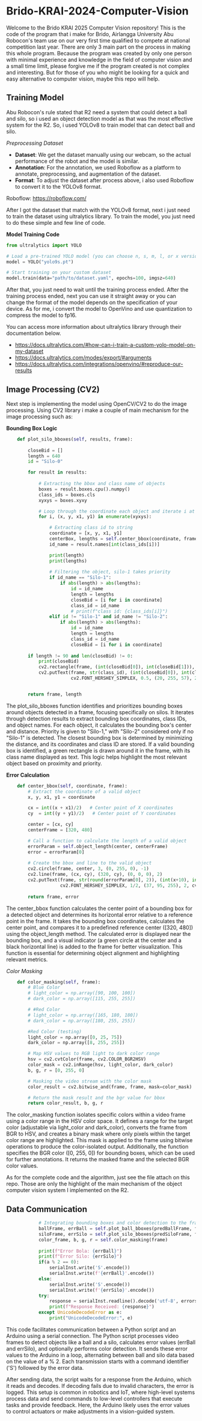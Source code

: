 # Brido-KRAI-2024-Computer-Vision
Welcome to the Brido KRAI 2025 Computer Vision repository! This is the code of the program that i make for Brido, Airlangga University Abu Robocon's team use on our very first time qualified to compete at national competition last year. There are only 3 main part on the process in making this whole program. Because the program was created by only one person with minimal experience and knowledge in the field of computer vision and a small time limit, please forgive me if the program created is not complex and interesting. But for those of you who might be looking for a quick and easy alternative to computer vision, maybe this repo will help.

## Training Model
Abu Robocon's rule stated that R2 need a system that could detect a ball and silo, so i used an object detection model as that was the most effective system for the R2. So, i used YOLOv8 to train model that can detect ball and silo.

*Preprocessing Dataset*
- **Dataset**: We get the dataset manually using our  webcam, so the actual performance of the robot and the model is similar.
- **Annotation**: For the annotation, we used Roboflow as a platform to annotate, preprocessing, and augmentation of the dataset.
- **Format**: To adjust the dataset after process above, i also used Roboflow to convert it to the YOLOv8 format.

Roboflow: https://roboflow.com/


After I got the dataset that match with the YOLOv8 format, next i just need to train the dataset using ultralytics library. To train the model, you just need to do these simple and few line of code.

**Model Training Code**
```python
from ultralytics import YOLO

# Load a pre-trained YOLO model (you can choose n, s, m, l, or x versions)
model = YOLO("yolo9s.pt")

# Start training on your custom dataset
model.train(data="path/to/dataset.yaml", epochs=100, imgsz=640)
```

After that, you just need to wait until the training process ended. After the training process ended, next you can use it straight away or you can change the format of the model depends on the specification of your device. As for me, i convert the model to OpenVino and use quantization to compress the model to fp16.

You can access more information about ultralytics library through their documentation below.
- https://docs.ultralytics.com/#how-can-i-train-a-custom-yolo-model-on-my-dataset
- https://docs.ultralytics.com/modes/export/#arguments
- https://docs.ultralytics.com/integrations/openvino/#reproduce-our-results

## Image Processing (CV2)
Next step is implementing the model using OpenCV/CV2 to do the image processing. Using CV2 library i make a couple of main mechanism for the image processing such as:

**Bounding Box Logic**
```python
    def plot_silo_bboxes(self, results, frame):
    
        closeBid = []
        length = 640
        id = "Silo-0"

        for result in results:
            
            # Extracting the bbox and class name of objects
            boxes = result.boxes.cpu().numpy()
            class_ids = boxes.cls
            xyxys = boxes.xyxy

            # Loop through the coordinate each object and iterate i at the same time
            for i, (x, y, x1, y1) in enumerate(xyxys):

                # Extracting class id to string
                coordinate = [x, y, x1, y1]
                centerBox, lengths = self.center_bbox(coordinate, frame)
                id_name = result.names[int(class_ids[i])]

                print(length)
                print(lengths)
                
                # Filtering the object, silo-1 takes priority
                if id_name == "Silo-1":
                    if abs(length) > abs(lengths):
                        id = id_name
                        length = lengths
                        closeBid = [i for i in coordinate]
                        class_id = id_name                        
                        # print(f"class id: {class_ids[i]}")
                elif id != "Silo-1" and id_name != "Silo-2":
                    if abs(length) > abs(lengths):
                        id = id_name
                        length = lengths
                        class_id = id_name
                        closeBid = [i for i in coordinate]
                        
        if length != 90 and len(closeBid) != 0:
            print(closeBid)
            cv2.rectangle(frame, (int(closeBid[0]), int(closeBid[1])), (int(closeBid[2]), int(closeBid[3])), (50, 205, 50), 2)
            cv2.putText(frame, str(class_id), (int(closeBid[0]), int(closeBid[3]+15)), 
                        cv2.FONT_HERSHEY_SIMPLEX, 0.5, (20, 255, 57), 2, cv2.LINE_AA, False)


        return frame, length
```
The plot_silo_bboxes function identifies and prioritizes bounding boxes around objects detected in a frame, focusing specifically on silos. It iterates through detection results to extract bounding box coordinates, class IDs, and object names. For each object, it calculates the bounding box's center and distance. Priority is given to "Silo-1," with "Silo-2" considered only if no "Silo-1" is detected. The closest bounding box is determined by minimizing the distance, and its coordinates and class ID are stored. If a valid bounding box is identified, a green rectangle is drawn around it in the frame, with its class name displayed as text. This logic helps highlight the most relevant object based on proximity and priority.

**Error Calculation**
```python
    def center_bbox(self, coordinate, frame):
        # Extract the coordinate of a valid object
        x, y, x1, y1 = coordinate

        cx = int((x + x1)/2)   # Center point of X coordinates
        cy  = int((y + y1)/2)   # Center point of Y coordinates

        center = [cx, cy]
        centerFrame = [320, 480]

        # Call a function to calculate the length of a valid object
        errorParam = self.object_length(center, centerFrame)
        error = errorParam[0]
        
        # Create the bbox and line to the valid object
        cv2.circle(frame, center, 3, (0, 255, 0), -1)
        cv2.line(frame, (cx, cy), (320, cy), (0, 0, 0), 2)
        cv2.putText(frame, str(round(errorParam[0], 2)), (int(x+10), int(y+20)), 
                    cv2.FONT_HERSHEY_SIMPLEX, 1/2, (37, 95, 255), 2, cv2.LINE_AA, False)
        
        return frame, error
```
The center_bbox function calculates the center point of a bounding box for a detected object and determines its horizontal error relative to a reference point in the frame. It takes the bounding box coordinates, calculates the center point, and compares it to a predefined reference center ([320, 480]) using the object_length method. The calculated error is displayed near the bounding box, and a visual indicator (a green circle at the center and a black horizontal line) is added to the frame for better visualization. This function is essential for determining object alignment and highlighting relevant metrics.

*Color Masking*
```python
    def color_masking(self, frame):
        # Blue Color
        # light_color = np.array([90, 100, 100])
        # dark_color = np.array([115, 255, 255])

        # #Red Color
        # light_color = np.array([165, 180, 180])
        # dark_color = np.array([180, 255, 255])

        #Red Color (testing)
        light_color = np.array([0, 25, 75])
        dark_color = np.array([8, 255, 255])

        # Map HSV values to RGB light to dark color range
        hsv = cv2.cvtColor(frame, cv2.COLOR_BGR2HSV)
        color_mask = cv2.inRange(hsv, light_color, dark_color)
        b, g, r = [0, 255, 0]

        # Masking the video stream with the color mask
        color_result = cv2.bitwise_and(frame, frame, mask=color_mask)

        # Return the mask result and the bgr value for bbox
        return color_result, b, g, r
```
The color_masking function isolates specific colors within a video frame using a color range in the HSV color space. It defines a range for the target color (adjustable via light_color and dark_color), converts the frame from BGR to HSV, and creates a binary mask where only pixels within the target color range are highlighted. This mask is applied to the frame using bitwise operations to produce the color-isolated output. Additionally, the function specifies the BGR color ([0, 255, 0]) for bounding boxes, which can be used for further annotations. It returns the masked frame and the selected BGR color values.


As for the complete code and the algorithm, just see the file attach on this repo. Those are only the highlight of the main mechanism of the object computer vision system I implemented on the R2.

## Data Communication
```python
            # Integrating bounding boxes and color detection to the frame
            ballFrame, errBall = self.plot_ball_bboxes(predBallFrame, frame)
            siloFrame, errSilo = self.plot_silo_bboxes(predSiloFrame, frame2)
            color_frame, b, g, r = self.color_masking(frame)
            
            print(f"Error Bola: {errBall}")
            print(f"Error Silo: {errSilo}")
            if(a % 2 == 0):
                serialInst.write('S'.encode())
                serialInst.write(f'{errBall}'.encode())
            else:
                serialInst.write('S'.encode())
                serialInst.write(f'{errSilo}'.encode())     
            try:
                response = serialInst.readline().decode('utf-8', errors='ignore').strip() # Read the response from Arduino
                print(f"Response Received: {response}")
            except UnicodeDecodeError as e:
                print("UnicodeDecodeError:", e)
```

This code facilitates communication between a Python script and an Arduino using a serial connection. The Python script processes video frames to detect objects like a ball and a silo, calculates error values (errBall and errSilo), and optionally performs color detection. It sends these error values to the Arduino in a loop, alternating between ball and silo data based on the value of a % 2. Each transmission starts with a command identifier ('S') followed by the error data.

After sending data, the script waits for a response from the Arduino, which it reads and decodes. If decoding fails due to invalid characters, the error is logged. This setup is common in robotics and IoT, where high-level systems process data and send commands to low-level controllers that execute tasks and provide feedback. Here, the Arduino likely uses the error values to control actuators or make adjustments in a vision-guided system.
